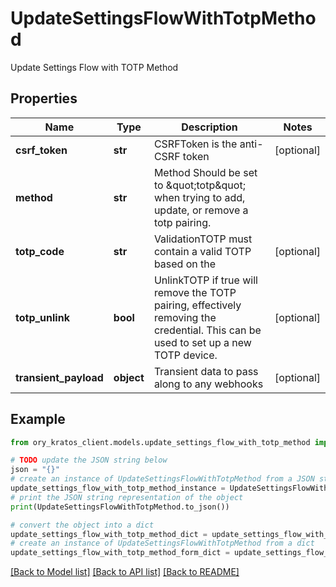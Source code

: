 # UpdateSettingsFlowWithTotpMethod

Update Settings Flow with TOTP Method

## Properties

Name | Type | Description | Notes
------------ | ------------- | ------------- | -------------
**csrf_token** | **str** | CSRFToken is the anti-CSRF token | [optional] 
**method** | **str** | Method  Should be set to \&quot;totp\&quot; when trying to add, update, or remove a totp pairing. | 
**totp_code** | **str** | ValidationTOTP must contain a valid TOTP based on the | [optional] 
**totp_unlink** | **bool** | UnlinkTOTP if true will remove the TOTP pairing, effectively removing the credential. This can be used to set up a new TOTP device. | [optional] 
**transient_payload** | **object** | Transient data to pass along to any webhooks | [optional] 

## Example

```python
from ory_kratos_client.models.update_settings_flow_with_totp_method import UpdateSettingsFlowWithTotpMethod

# TODO update the JSON string below
json = "{}"
# create an instance of UpdateSettingsFlowWithTotpMethod from a JSON string
update_settings_flow_with_totp_method_instance = UpdateSettingsFlowWithTotpMethod.from_json(json)
# print the JSON string representation of the object
print(UpdateSettingsFlowWithTotpMethod.to_json())

# convert the object into a dict
update_settings_flow_with_totp_method_dict = update_settings_flow_with_totp_method_instance.to_dict()
# create an instance of UpdateSettingsFlowWithTotpMethod from a dict
update_settings_flow_with_totp_method_form_dict = update_settings_flow_with_totp_method.from_dict(update_settings_flow_with_totp_method_dict)
```
[[Back to Model list]](../README.md#documentation-for-models) [[Back to API list]](../README.md#documentation-for-api-endpoints) [[Back to README]](../README.md)


